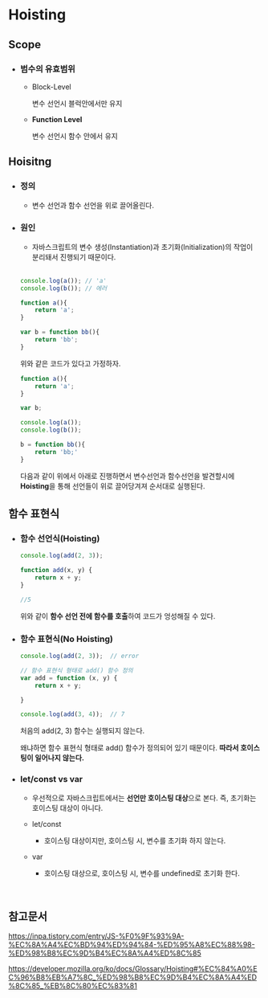 # Hoisting


## Scope

- ### 범수의 유효범위

    - Block-Level

        변수 선언시 블럭안에서만 유지

    - **Function Level**

        변수 선언시 함수 안에서 유지

## Hoisitng


- ### 정의 
    - 변수 선언과 함수 선언을 위로 끌어올린다.

- ### 원인 

    - 자바스크립트의 변수 생성(Instantiation)과 초기화(Initialization)의 작업이 분리돼서 진행되기 때문이다.

    <br>


    ```js
    console.log(a()); // 'a'
    console.log(b()); // 에러

    function a(){
        return 'a';
    }

    var b = function bb(){
        return 'bb';
    }
    ```

    위와 같은 코드가 있다고 가정하자.

    ```js
    function a(){
        return 'a';
    }

    var b;

    console.log(a());
    console.log(b());

    b = function bb(){
        return 'bb;'
    }
    ```

    다음과 같이 위에서 아래로 진행하면서 변수선언과 함수선언을 발견할시에 **Hoisting**을 통해 선언들이 위로 끌어당겨져 순서대로 실행된다.
    
## 함수 표현식

- ### 함수 선언식(Hoisting)

    ```js
    console.log(add(2, 3));
 
    function add(x, y) {
        return x + y; 
    }

    //5
    ```

    위와 같이 **함수 선언 전에 함수를 호출**하여 코드가 엉성해질 수 있다.


- ### **함수 표현식(No Hoisting)**

    ```js
    console.log(add(2, 3));  // error
 
    // 함수 표현식 형태로 add() 함수 정의
    var add = function (x, y) {
        return x + y;
    
    }
    
    console.log(add(3, 4));  // 7

    ```

    처음의 add(2, 3) 함수는 실행되지 않는다.

    왜냐하면 함수 표현식 형태로 add() 함수가 정의되어 있기 때문이다. **따라서 호이스팅이 일어나지 않는다.**

- ### **let/const vs var**

    - 우선적으로 자바스크립트에서는 **선언만 호이스팅 대상**으로 본다. 즉, 초기화는 호이스팅 대상이 아니다.

    - let/const

        - 호이스팅 대상이지만, 호이스팅 시, 변수를 초기화 하지 않는다.


    - var 

        - 호이스팅 대상으로, 호이스팅 시, 변수를 undefined로 초기화 한다.
<br>

## 참고문서

https://inpa.tistory.com/entry/JS-%F0%9F%93%9A-%EC%8A%A4%EC%BD%94%ED%94%84-%ED%95%A8%EC%88%98-%ED%98%B8%EC%9D%B4%EC%8A%A4%ED%8C%85

https://developer.mozilla.org/ko/docs/Glossary/Hoisting#%EC%84%A0%EC%96%B8%EB%A7%8C_%ED%98%B8%EC%9D%B4%EC%8A%A4%ED%8C%85_%EB%8C%80%EC%83%81
    